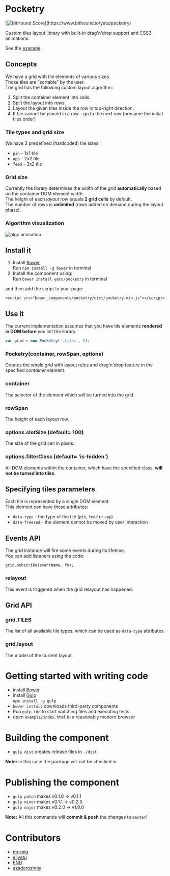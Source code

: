 # Pocketry
[![bitHound Score](https://www.bithound.io/yetu/pocketry/badges/score.svg?)](https://www.bithound.io/yetu/pocketry)

Custom tiles layout library with built-in drag'n'drop support and CSS3 animations.

See the [example](example/index.html).


## Concepts

We have a grid with tile elements of various sizes.  
Those tiles are "sortable" by the user.  
The grid has the following custom layout algorithm:

1. Split the container element into cells.
2. Split the layout into rows.
3. Layout the given tiles inside the row in top-right direction.
4. If tile cannot be placed in a row - go to the next row (presume the initial tiles order)

### Tile types and grid size

We have 3 predefined (hardcoded) tile sizes:

* `pin` - 1x1 tile
* `app` - 2x2 tile
* `feed` - 3x2 tile

### Grid size

Currently the library determines the width of the grid **automatically** based on the container DOM element width.  
The height of each *layout row* equals **2 grid cells** by default.  
The number of rows is **unlimited** (rows added on demand during the layout phase).

### Algorithm visualization

![algo animation](example/algo-animation.gif)


## Install it

1. Install [Bower](http://bower.io)  
  Run `npm install -g bower` in terminal
2. Install the component using:  
  Run `bower install yetu/pocketry` in terminal

and then add the script to your page:

`<script src="bower_components/pocketry/dist/pocketry.min.js"></script>`

## Use it

The current implementation assumes that you have tile elements **rendered in DOM before** you init the library.

```javascript
var grid = new Pocketry('.tiles', 2);

```

### Pocketry(container, rowSpan, options)
Creates the whole grid with layout rules and drag'n'drop feature in the specified *container* element.

### container
The selector of the element which will be turned into the grid.

### rowSpan
The height of each layout row.

### options.slotSize (default= 100)
The size of the grid cell in pixels.

### options.filterClass (default= 'is-hidden')
All DOM elements within the container, which have the specified class, **will not be turned into tiles**.


## Specifying tiles parameters

Each tile is represented by a single DOM element.  
This element can have these attributes:

* `data-type` - the type of the tile (`pin`, `feed` or `app`)
* `data-freezed` - the element cannot be moved by user interaction


## Events API

The grid instance will fire some events during its lifetime.  
You can add listeners using the code:

`grid.subscribe(eventName, fn);`

### relayout
This event is triggered when the grid relayout has happened.

## Grid API

### grid.TILES
The list of all available tile types, which can be used as `data-type` attributes.

### grid.layout
The model of the current layout.


# Getting started with writing code

* install [Bower](http://bower.io)
* install [Gulp](http://gulpjs.com/)  
  `npm install -g gulp`
* `bower install` downloads third-party components
* Run `gulp tdd` to start watching files and executing tests
* open `example/index.html` in a reasonably modern browser


# Building the component

* `gulp dist` creates release files in `./dist`

**Note:** in this case the package will not be checked in.

# Publishing the component

* `gulp patch` makes v0.1.0 → v0.1.1
* `gulp minor` makes v0.1.1 → v0.2.0
* `gulp major` makes v0.2.0 → v1.0.0

**Note:** All this commands will **commit & push** the changes to `master`!

# Contributors
* [mr-mig](http://github.com/mr-mig)
* [eliyetu](http://github.com/eliyetu)
* [FND](http://github.com/FND)
* [azadorozhniy](http://github.com/azadorozhniy)
